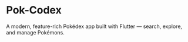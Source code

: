 # Pok-Codex
A modern, feature-rich Pokédex app built with Flutter — search, explore, and manage Pokémons.
